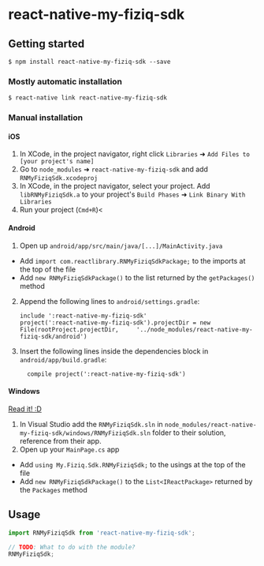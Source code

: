 
# react-native-my-fiziq-sdk

## Getting started

`$ npm install react-native-my-fiziq-sdk --save`

### Mostly automatic installation

`$ react-native link react-native-my-fiziq-sdk`

### Manual installation


#### iOS

1. In XCode, in the project navigator, right click `Libraries` ➜ `Add Files to [your project's name]`
2. Go to `node_modules` ➜ `react-native-my-fiziq-sdk` and add `RNMyFiziqSdk.xcodeproj`
3. In XCode, in the project navigator, select your project. Add `libRNMyFiziqSdk.a` to your project's `Build Phases` ➜ `Link Binary With Libraries`
4. Run your project (`Cmd+R`)<

#### Android

1. Open up `android/app/src/main/java/[...]/MainActivity.java`
  - Add `import com.reactlibrary.RNMyFiziqSdkPackage;` to the imports at the top of the file
  - Add `new RNMyFiziqSdkPackage()` to the list returned by the `getPackages()` method
2. Append the following lines to `android/settings.gradle`:
  	```
  	include ':react-native-my-fiziq-sdk'
  	project(':react-native-my-fiziq-sdk').projectDir = new File(rootProject.projectDir, 	'../node_modules/react-native-my-fiziq-sdk/android')
  	```
3. Insert the following lines inside the dependencies block in `android/app/build.gradle`:
  	```
      compile project(':react-native-my-fiziq-sdk')
  	```

#### Windows
[Read it! :D](https://github.com/ReactWindows/react-native)

1. In Visual Studio add the `RNMyFiziqSdk.sln` in `node_modules/react-native-my-fiziq-sdk/windows/RNMyFiziqSdk.sln` folder to their solution, reference from their app.
2. Open up your `MainPage.cs` app
  - Add `using My.Fiziq.Sdk.RNMyFiziqSdk;` to the usings at the top of the file
  - Add `new RNMyFiziqSdkPackage()` to the `List<IReactPackage>` returned by the `Packages` method


## Usage
```javascript
import RNMyFiziqSdk from 'react-native-my-fiziq-sdk';

// TODO: What to do with the module?
RNMyFiziqSdk;
```
  